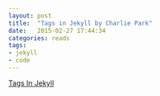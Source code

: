 ```yaml
---
layout: post
title:  "Tags in Jekyll by Charlie Park"
date:   2015-02-27 17:44:34
categories: reads
tags:
- jekyll
- code
---
```

<a class="embedly-card" href="http://charliepark.org/tags-in-jekyll/">Tags In Jekyll</a>
<script async src="//cdn.embedly.com/widgets/platform.js" charset="UTF-8"></script>